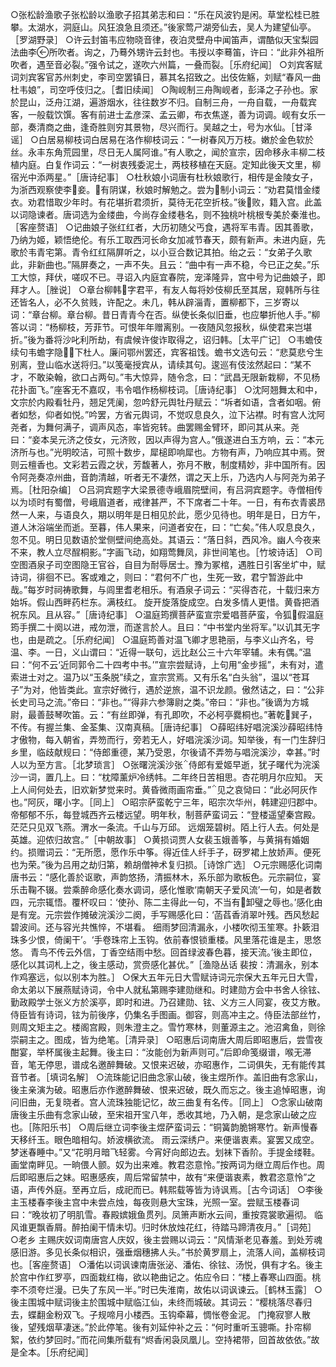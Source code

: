 <!-- { "loadSidebar": true } -->
○张松龄渔歌子张松龄以渔歌子招其弟志和曰：“乐在风波钓是闲。草堂松桂已胜攀。太湖水，洞庭山。风狂浪急且须还。”後家莺ㄕ湖旁仙去，吴人为建望仙亭。［罗湖野录］
○许云封笛韦应物晓音律，夜泊灵壁舟中闻笛声，谓酷似天宝梨园法曲李所吹者。询之，乃蓦外甥许云封也。韦授以李蓦笛，许曰：“此非外祖所吹者，遇至音必裂。”强令试之，遂吹六州篇，一叠而裂。［乐府纪闻］
○刘宾客赋词刘宾客官苏州刺史，李司空罢镇日，慕其名招致之。出伎佐觞，刘赋“春风一曲杜韦娘”，司空呼伎归之。［耆旧续闻］
○陶岘制三舟陶岘者，彭泽之子孙也。家於昆山，泛舟江湖，遍游烟水，往往数岁不归。自制三舟，一舟自载，一舟载宾客，一般载饮馔。客有前进士孟彦深、孟云卿，布衣焦遂，善为词调。岘有女乐一部，奏清商之曲，逢奇胜则穷其景物，尽兴而行。吴越之士，号为水仙。［甘泽谣］
○白居易柳枝词白居易在洛作柳枝词云：“一树春风万万枝。嫩於金色软於丝。永丰东角荒园里，尽日无人属阿谁。”有人歌之，闻於宣宗，因命移永丰柳二枝植内庭。白复作词云：“一树衷残委泥土，两枝移植在天庭。定知此後天文里，柳宿光中添两星。”［唐诗纪事］
○杜秋娘小词唐有杜秋娘歌行，相传是金陵女子，为浙西观察使李妾。有阴谋，秋娘时解勉之。尝为制小词云：“劝君莫惜金缕衣。劝君惜取少年时。有花堪折君须折，莫待无花空折枝。”後败，籍入宫。此盖以词隐谏者。唐词选为金缕曲，今尚存金缕巷名，则不独桃叶桃根专美於秦淮也。［客座赘语］
○记曲娘子张红红者，大历初随父丐食，遇将军韦青。因其善歌，乃纳为姬，颖悟绝伦。有乐工取西河长命女加减节春天，颇有新声。未进内庭，先歌於韦青宅第。青令红红隔屏听之，以小豆合数记其拍。绐之云：“女弟子久歌此，非新曲也。”隔屏奏之，一声不失。且云：“曲中有一声不稳，今已正之矣。”乐工大惊，拜伏，嗟叹不已。寻诏入内庭宜春院，宠泽隆异，宫中号为记曲娘子，即拜才人。［脞说］
○章台柳韩字君平，有友人每将妙伎柳氏至其居，窥韩所与往还皆名人，必不久贫贱，许配之。未几，韩从辟淄青，置柳都下，三岁寄以词：“章台柳。章台柳。昔日青青今在否。纵使长条似旧垂，也应攀折他人手。”柳答以词：“杨柳枝，芳菲节。可恨年年赠离别。一夜随风忽报秋，纵使君来岂堪折。”後为番将沙叱利所劫，有虞候许俊诈取得之，诏归韩。［太平广记］
○韦蟾伎续句韦蟾字隐，下杜人。廉问鄂州罢还，宾客祖饯。蟾书文选句云：“悲莫悲兮生别离，登山临水送将归。”以笺毫授宾从，请续其句。逡巡有伎泫然起曰：“某不才，不敢染翰，欲口占两句。”韦大惊异，随令念，曰：“武昌无限新栽柳，不见杨花扑面飞。”座客无不嘉叹，韦令唱作杨柳枝词。［唐诗纪事］
○沈阿翘舞太和中，文宗於内殿看牡丹，翘足凭阑，忽吟舒元舆牡丹赋云：“坼者如语，含者如咽。俯者如愁，仰者如悦。”吟罢，方省元舆词，不觉叹息良久，泣下沾襟。时有宫人沈阿尧者，为舞何满子，调声风态，率皆宛转。曲罢赐金臂环，即问其从来。尧曰：“妾本吴元济之伎女，元济败，因以声得为宫人。”俄遂进白玉方响，云：“本元济所与也。”光明皎洁，可照十数步，犀槌即响犀也。方物有声，乃响应其中焉。贺则云檀香也。文彩若云霞之状，芳馥著人，弥月不散，制度精妙，非中国所有。因令阿尧奏凉州曲，音韵清越，听者无不凄然，谓之天上乐，乃选内人与阿尧为弟子焉。［杜阳杂编］
○吕洞宾题字大梁景德寺峨眉院壁间，有吕洞宾题字。寺僧相传以为顷时有蜀僧，号峨眉道者，戒律甚严，不下席者二十年。一日，有布衣青裘昂然一人来，与语良久，期以明年是日相见於此，愿少见待也。明年是日，日方午，道人沐浴端坐而逝。至暮，伟人果来，问道者安在，曰：“亡矣。”伟人叹息良久，忽不见。明日见数语於堂侧壁间绝高处。其语云：“落日斜，西风冷。幽人今夜来不来，教人立尽酲桐影。”字画飞动，如翔莺舞凤，非世间笔也。［竹坡诗话］
○司空图酒泉子司空图隐王官谷，自目为耐辱居士。豫为冢棺，遇胜日引客坐圹中，赋诗词，徘徊不已。客或难之，则曰：“君何不广也，生死一致，君宁暂游此中哉。”每岁时祠祷歌舞，与闾里耆老相乐。有酒泉子词云：“买得杏花，十载归来方始坼。假山西畔药栏东。满枝红。 旋开旋落旋成空。白发多情人更惜。黄昏把酒祝东风。且从容。”［唐诗纪事］
○温庭筠撰菩萨蛮宣宗爱唱菩萨蛮，令狐假温庭筠手撰二十阕以进，戒勿泄，而遂言於人。且曰：“中书堂内坐将军。”以讥其无字也，由是疏之。［乐府纪闻］
○温庭筠善对温飞卿才思艳丽，与李义山齐名，号温、李。一日，义山谓曰：“近得一联句，远比赵公三十六年宰辅。未有偶。”温曰：“何不云‘近同郭令二十四考中书。’”宣宗尝赋诗，上句用“金步摇”，未有对，遣索进士对之。温乃以“玉条脱”续之，宣宗赏焉。又有乐名“白头翁”，温以“苍耳子”为对，他皆类此。宣宗好微行，遇於逆旅，温不识龙颜。傲然诘之，曰：“公非长史司马之流。”帝曰：“非也。”“得非六参簿尉之类。”帝曰：“非也。”後谪为方城尉，最善鼓琴吹笛。云：“有丝即弹，有孔即吹，不必柯亭爨桐也。”著乾巽子，不传。有握兰集、金荃集、汉南真稿。［唐诗纪事］
○薛昭纬好唱浣溪沙薛昭纬恃才傲物，每入朝省，弄笏而行，旁若无人，好唱浣溪沙词。知举後，有一门生辞归乡里，临歧献规曰：“侍郎重德，某乃受恩，尔後请不弄笏与唱浣溪沙，幸甚。”时人以为至方言。［北梦琐言］
○张曙浣溪沙张侍郎有爱姬早逝，犹子曙代为浣溪沙一词，置几上。曰：“枕障薰炉冷绣帏。二年终日苦相思。杏花明月尔应知。 天上人间何处去，旧欢新梦觉来时。黄昏微雨画帘垂。”见之哀恸曰：“此必阿灰作也。”阿灰，曙小字。［同上］
○昭宗萨蛮乾宁三年，昭宗次华州，韩建迎归郡中。帝郁郁不乐，每登城西齐云楼远望。明年秋，制菩萨蛮词云：“登楼遥望秦宫殿。茫茫只见双飞燕。渭水一条流。千山与万邱。 远烟笼碧树。陌上行人去。何处是英雄。迎侬归故宫。”［中朝故事］
○黄损词贾人女裴玉娥善筝，与黄捐有婚姻约。损赠词云：“无所愿，愿作乐中筝。得近佳人纤手子，砑罗裙上放娇声。便死也为荣。”後为吕用之劫归第，赖胡僧神术复归损。［诗馀广选］
○元宗赐感化词南唐书云：“感化善於讴歌，声韵悠扬，清振林木，系乐部为歌板色。元宗嗣位，宴乐击鞠不辍。尝乘醉命感化奏水调词，感化惟歌‘南朝天子爱风流’一句，如是者数四，元宗辄悟。覆杯叹曰：‘使孙、陈二主得此一句，不当有卸璧之辱也。’感化由是有宠。元宗尝作摊破浣溪沙二阕，手写赐感化曰：‘菡萏香消翠叶残。西风愁起碧波间。还与容光共憔悴，不堪看。 细雨梦回清漏永，小楼吹彻玉笙寒。扑簌泪珠多少恨，倚阑干’。‘手卷珠帘上玉钩。依前春恨锁重楼。风里落花谁是主，思悠悠。 青鸟不传云外信，丁香空结雨中愁。回首绿波春色暮，接天流。’後主即位，感化以其词札上之，後主感动，赏赍感化甚优。”［渔隐丛话 裴按：清漏永，别本作鸡塞远，似以别本为胜。］
○保大五年元日大雪赋诗词元宗保大五年元日大雪，命太弟以下展燕赋诗词，令中人就私第赐李建勋继和。时建勋方会中书舍人徐铉、勤政殿学士张义方於溪亭，即时和进。乃召建勋、铉、义方三人同宴，夜艾方散。侍臣皆有诗词，铉为前後序，仍集名手图画。御容，则高冲主之。侍臣法部丝竹，则周文矩主之。楼阁宫殿，则朱澄主之。雪竹寒林，则董源主之。池沼禽鱼，则徐崇嗣主之。图成，皆为绝笔。［清异录］
○昭惠后词南唐大周后即昭惠后，尝雪夜酣宴，举杯属後主起舞。後主曰：“汝能创为新声则可。”后即命笺缀谱，喉无滞音，笔无停思，谱成名邀醉舞破。又恨来迟破，亦昭惠作，二词俱失，无有能传其音节者。［填词名解］
○流珠能记旧曲念家山破，後主煜所作。盖旧曲有念家山，後主亲演为破。昭惠后亦作邀醉舞破、恨来迟破，既久而忘之。後主追悼昭惠，询问旧曲，无复晓者。宫人流珠独能记忆，故三曲复有名传。［同上］
○念家山破南唐後主乐曲有念家山破，至宋祖开宝八年，悉收其地，乃入朝，是念家山破之应也。［陈阳乐书］
○周后继立词李後主煜萨蛮词云：“铜簧韵脆锵寒竹。新声慢春天移纤玉。眼色暗相勾。娇波横欲流。 雨云深绣户。来便谐衷素。宴罢又成空。梦迷春睡中。”又“花明月暗飞轻雾。今宵好向郎边去。划袜下香阶。手提金缕鞋。 画堂南畔见。一晌偎人颤。奴为出来难。教君恣意怜。”按两词为继立周后作也。周后即昭惠后之妹。昭惠感疾，周后常留禁中，故有“来便谐衷素，教君恣意怜”之语，声传外庭。至再立后，成祀而已。韩熙载等皆为诗讽焉。［古今词话］
○李後主玉楼春李後主宫中未尝点烛，每夜则悬大宝珠，光照一室。尝赋玉楼春词曰：“晚妆初了明肌雪。春殿嫔娥鱼贯列。凤箫声断水云间，重按霓裳歌遍彻。 临风谁更飘香屑。醉拍阑干情未切。归时休放烛花红，待踏马蹄清夜月。”［词苑］
○老乡 主赐庆奴词南唐宫人庆奴，後主尝赐以词云：“风情渐老见春羞。到处芳魂感旧游。多见长条似相识，强垂烟穗拂人头。”书於黄罗扇上，流落人间，盖柳枝词也。［客座赘语］
○潘佑以词讽谏南唐张泌、潘佑、徐铉、汤悦，俱有才名。後主於宫中作红罗亭，四面栽红梅，欲以艳曲记之。佑应令曰：“楼上春寒山四面。桃李不须夸烂漫。已失了东风一半。”时已失淮南，故佑以词讽谏云。［鹤林玉露］
○後主围城中赋词後主於围城中赋临江仙，未终而城破。其词云：“樱桃落尽春归去，蝶翻金粉双飞。子规啼月小楼西。玉钩牵幕，惆怅卷金泥。 门掩寂寥人散後，望残烟草凄迷。”於此停笔。後有刘延仲补之云：“何时重听玉骢嘶。扑帘柳絮，依约梦回时。”而花间集所载有“烬香闲袅凤凰儿。空持裙带，回首故依依。”故是全本。［乐府纪闻］
